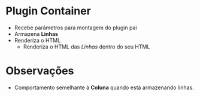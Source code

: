 # Plugin Container
- Recebe parâmetros para montagem do plugin pai
- Armazena **Linhas**
- Renderiza o HTML
  - Renderiza o HTML das _Linhas_ dentro do seu HTML

# Observações
- Comportamento semelhante à **Coluna** quando está armazenando linhas.